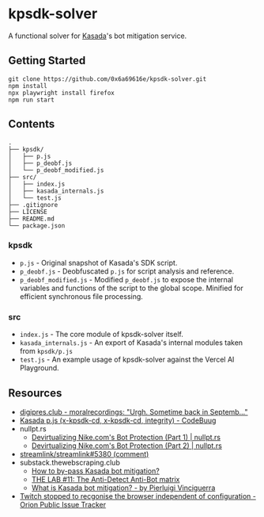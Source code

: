 # kpsdk-solver
A functional solver for [Kasada](https://www.kasada.io/)'s bot mitigation service.

## Getting Started
```
git clone https://github.com/0x6a69616e/kpsdk-solver.git
npm install
npx playwright install firefox
npm run start
```

## Contents
```
.
├── kpsdk/
│   ├── p.js
│   ├── p_deobf.js
│   └── p_deobf_modified.js
├── src/
│   ├── index.js
│   ├── kasada_internals.js
│   └── test.js
├── .gitignore
├── LICENSE
├── README.md
└── package.json
```
### kpsdk
- `p.js` - Original snapshot of Kasada's SDK script.
- `p_deobf.js` - Deobfuscated `p.js` for script analysis and reference.
- `p_deobf_modified.js` - Modified `p_deobf.js` to expose the internal variables and functions of the script to the global scope. Minified for efficient synchronous file processing.
### src
- `index.js` - The core module of kpsdk-solver itself.
- `kasada_internals.js` - An export of Kasada's internal modules taken from `kpsdk/p.js`
- `test.js` - An example usage of kpsdk-solver against the Vercel AI Playground.


## Resources
- [digipres.club - moralrecordings: "Urgh. Sometime back in Septemb…"](https://digipres.club/@moralrecordings/109494350891524509)
- [Kasada p.js (x-kpsdk-cd, x-kpsdk-cd, integrity) - CodeBuug](https://www.codebuug.com/cs135253952)
- nullpt.rs
  - [Devirtualizing Nike.com's Bot Protection (Part 1) | nullpt.rs
](https://www.nullpt.rs/devirtualizing-nike-vm-1)
  - [Devirtualizing Nike.com's Bot Protection (Part 2) | nullpt.rs
](https://www.nullpt.rs/devirtualizing-nike-vm-2)
- [streamlink/streamlink#5380 (comment)](https://github.com/streamlink/streamlink/issues/5380#issuecomment-1599433861)
- substack.thewebscraping.club
  - [How to by-pass Kasada bot mitigation?](https://substack.thewebscraping.club/p/how-to-by-pass-kasada-bot-mitigation)
  - [THE LAB #11: The Anti-Detect Anti-Bot matrix](https://substack.thewebscraping.club/p/anti-detect-anti-bot-matrix)
  - [What is Kasada bot mitigation? - by Pierluigi Vinciguerra](https://substack.thewebscraping.club/p/what-is-kasada-bot-mitigation)
- [Twitch stopped to recgonise the browser independent of configuration - Orion Public Issue Tracker](https://orionfeedback.org/d/4601-twitch-stopped-to-recgonise-the-browser-independent-of-configuration/13)
